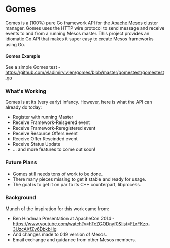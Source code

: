 # Gomes
Gomes is a (100%) pure Go framework API for the [Apache Mesos](http://mesos.apache.org/) cluster manager.  Gomes uses the HTTP wire protocol to send message and receive events to and from a running Mesos master.  This project provides an  idiomatic Go API that makes it super easy to create Mesos frameworks using Go. 

#### Gomes Example
See a simple Gomes test - https://github.com/vladimirvivien/gomes/blob/master/gomestest/gomestest.go

### What's Working
Gomes is at its (very early) infancy.  However, here is what the API can already do today:

* Register with running Master
* Receive Framework-Reisgered event
* Receive Framework-Reregistered event
* Receive Resource Offers event
* Receive Offer Rescinded event
* Receive Status Update
* ... and  more features to come out soon!

### Future Plans

* Gomes still needs tons of work to be done.
* There many pieces missing to get it stable and ready for usage.
* The goal is to get it on par to its C++ counterpart, libprocess.

### Background
Munch of the inspiration for this work came from:

* Ben Hindman Presentation at ApacheCon 2014 - https://www.youtube.com/watch?v=hTcZGODnyf0&list=FLrFKzp-3UzcAXfZy6DbkbHg
* And changes made to 0.19 version of Mesos.
* Email exchange and guidance from other Mesos members.